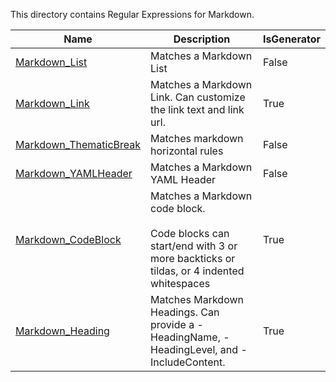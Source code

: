 This directory contains Regular Expressions for Markdown.


|Name                                             |Description                                                                                                                                   |IsGenerator|
|-------------------------------------------------|----------------------------------------------------------------------------------------------------------------------------------------------|-----------|
|[Markdown_List](List.regex.txt)                  |Matches a Markdown List                                                                                                                       |False      |
|[Markdown_Link](Link.regex.ps1)                  |Matches a Markdown Link.  Can customize the link text and link url.<br/>                                                                      |True       |
|[Markdown_ThematicBreak](ThematicBreak.regex.txt)|Matches markdown horizontal rules                                                                                                             |False      |
|[Markdown_YAMLHeader](YAMLHeader.regex.txt)      |Matches a Markdown YAML Header                                                                                                                |False      |
|[Markdown_CodeBlock](CodeBlock.regex.ps1)        |Matches a Markdown code block.  <br/>    <br/>    Code blocks can start/end with 3 or more backticks or tildas, or 4 indented whitespaces<br/>|True       |
|[Markdown_Heading](Heading.regex.ps1)            |Matches Markdown Headings.  Can provide a -HeadingName, -HeadingLevel, and -IncludeContent.<br/>                                              |True       |



